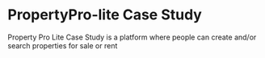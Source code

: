 # PropertyPro-lite Case Study
Property Pro Lite Case Study is a platform where people can create and/or search properties for sale or rent
